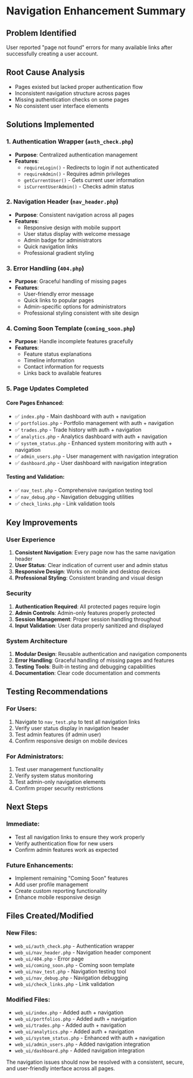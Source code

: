# Navigation Enhancement Summary

## Problem Identified
User reported "page not found" errors for many available links after successfully creating a user account.

## Root Cause Analysis
- Pages existed but lacked proper authentication flow
- Inconsistent navigation structure across pages
- Missing authentication checks on some pages
- No consistent user interface elements

## Solutions Implemented

### 1. Authentication Wrapper (`auth_check.php`)
- **Purpose**: Centralized authentication management
- **Features**: 
  - `requireLogin()` - Redirects to login if not authenticated
  - `requireAdmin()` - Requires admin privileges
  - `getCurrentUser()` - Gets current user information
  - `isCurrentUserAdmin()` - Checks admin status

### 2. Navigation Header (`nav_header.php`)
- **Purpose**: Consistent navigation across all pages
- **Features**:
  - Responsive design with mobile support
  - User status display with welcome message
  - Admin badge for administrators
  - Quick navigation links
  - Professional gradient styling

### 3. Error Handling (`404.php`)
- **Purpose**: Graceful handling of missing pages
- **Features**:
  - User-friendly error message
  - Quick links to popular pages
  - Admin-specific options for administrators
  - Professional styling consistent with site design

### 4. Coming Soon Template (`coming_soon.php`)
- **Purpose**: Handle incomplete features gracefully
- **Features**:
  - Feature status explanations
  - Timeline information
  - Contact information for requests
  - Links back to available features

### 5. Page Updates Completed
#### Core Pages Enhanced:
- ✅ `index.php` - Main dashboard with auth + navigation
- ✅ `portfolios.php` - Portfolio management with auth + navigation
- ✅ `trades.php` - Trade history with auth + navigation  
- ✅ `analytics.php` - Analytics dashboard with auth + navigation
- ✅ `system_status.php` - Enhanced system monitoring with auth + navigation
- ✅ `admin_users.php` - User management with navigation integration
- ✅ `dashboard.php` - User dashboard with navigation integration

#### Testing and Validation:
- ✅ `nav_test.php` - Comprehensive navigation testing tool
- ✅ `nav_debug.php` - Navigation debugging utilities
- ✅ `check_links.php` - Link validation tools

## Key Improvements

### User Experience
1. **Consistent Navigation**: Every page now has the same navigation header
2. **User Status**: Clear indication of current user and admin status
3. **Responsive Design**: Works on mobile and desktop devices
4. **Professional Styling**: Consistent branding and visual design

### Security
1. **Authentication Required**: All protected pages require login
2. **Admin Controls**: Admin-only features properly protected
3. **Session Management**: Proper session handling throughout
4. **Input Validation**: User data properly sanitized and displayed

### System Architecture
1. **Modular Design**: Reusable authentication and navigation components
2. **Error Handling**: Graceful handling of missing pages and features
3. **Testing Tools**: Built-in testing and debugging capabilities
4. **Documentation**: Clear code documentation and comments

## Testing Recommendations

### For Users:
1. Navigate to `nav_test.php` to test all navigation links
2. Verify user status display in navigation header
3. Test admin features (if admin user)
4. Confirm responsive design on mobile devices

### For Administrators:
1. Test user management functionality
2. Verify system status monitoring
3. Test admin-only navigation elements
4. Confirm proper security restrictions

## Next Steps

### Immediate:
- Test all navigation links to ensure they work properly
- Verify authentication flow for new users
- Confirm admin features work as expected

### Future Enhancements:
- Implement remaining "Coming Soon" features
- Add user profile management
- Create custom reporting functionality
- Enhance mobile responsive design

## Files Created/Modified

### New Files:
- `web_ui/auth_check.php` - Authentication wrapper
- `web_ui/nav_header.php` - Navigation header component
- `web_ui/404.php` - Error page
- `web_ui/coming_soon.php` - Coming soon template
- `web_ui/nav_test.php` - Navigation testing tool
- `web_ui/nav_debug.php` - Navigation debugging
- `web_ui/check_links.php` - Link validation

### Modified Files:
- `web_ui/index.php` - Added auth + navigation
- `web_ui/portfolios.php` - Added auth + navigation
- `web_ui/trades.php` - Added auth + navigation
- `web_ui/analytics.php` - Added auth + navigation
- `web_ui/system_status.php` - Enhanced with auth + navigation
- `web_ui/admin_users.php` - Added navigation integration
- `web_ui/dashboard.php` - Added navigation integration

The navigation issues should now be resolved with a consistent, secure, and user-friendly interface across all pages.
